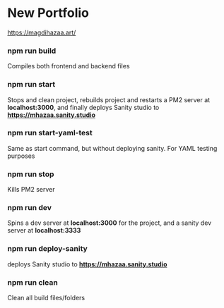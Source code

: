 # New Portfolio

https://magdihazaa.art/

### npm run build

Compiles both frontend and backend files

### npm run start

Stops and clean project, rebuilds project and restarts a PM2 server at **localhost:3000**, and finally deploys Sanity studio to **https://mhazaa.sanity.studio**

### npm run start-yaml-test

Same as start command, but without deploying sanity. For YAML testing purposes

### npm run stop

Kills PM2 server

### npm run dev

Spins a dev server at **localhost:3000** for the project, and a sanity dev server at **localhost:3333**

### npm run deploy-sanity

deploys Sanity studio to **https://mhazaa.sanity.studio**

### npm run clean

Clean all build files/folders